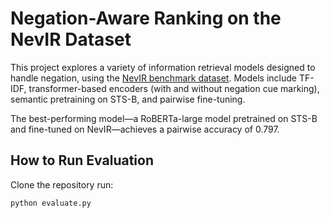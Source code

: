 # Negation-Aware Ranking on the NevIR Dataset

This project explores a variety of information retrieval models designed to handle negation, using the [NevIR benchmark dataset](https://huggingface.co/datasets/orionweller/NevIR). Models include TF-IDF, transformer-based encoders (with and without negation cue marking), semantic pretraining on STS-B, and pairwise fine-tuning.

The best-performing model—a RoBERTa-large model pretrained on STS-B and fine-tuned on NevIR—achieves a pairwise accuracy of 0.797.

## How to Run Evaluation

Clone the repository run:

```bash
python evaluate.py
```
